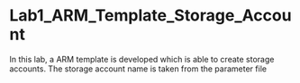 # Lab1_ARM_Template_Storage_Account
In this lab, a ARM template is developed which is able to create storage accounts. The storage account name is taken from the parameter file
